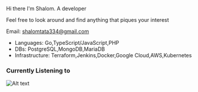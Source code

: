 Hi there I'm Shalom. A developer

Feel free to look around and find anything that piques your interest

Email: shalomtata334@gmail.com

* Languages: Go,TypeScript/JavaScript,PHP
* DBs: PostgreSQL,MongoDB,MariaDB
* Infrastructure: Terraform,Jenkins,Docker,Google Cloud,AWS,Kubernetes
 

### Currently Listening to 
![Alt text](https://spotify-recently-played-readme.vercel.app/api?user=ngzms8uidnzfjyy7szyoj4jwo)
